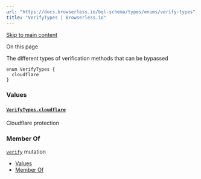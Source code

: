 ```yaml
---
url: "https://docs.browserless.io/bql-schema/types/enums/verify-types"
title: "VerifyTypes | Browserless.io"
---
```


[Skip to main content](https://docs.browserless.io/bql-schema/types/enums/verify-types#__docusaurus_skipToContent_fallback)

On this page

The different types of verification methods that can be bypassed

```codeBlockLines_p187
enum VerifyTypes {
  cloudflare
}

```

### Values [​](https://docs.browserless.io/bql-schema/types/enums/verify-types\#values "Direct link to Values")

#### [`VerifyTypes.cloudflare`](https://docs.browserless.io/bql-schema/types/enums/verify-types\#) [​](https://docs.browserless.io/bql-schema/types/enums/verify-types\#verifytypescloudflare "Direct link to verifytypescloudflare")

Cloudflare protection

### Member Of [​](https://docs.browserless.io/bql-schema/types/enums/verify-types\#member-of "Direct link to Member Of")

[`verify`](https://docs.browserless.io/bql-schema/operations/mutations/verify) mutation

- [Values](https://docs.browserless.io/bql-schema/types/enums/verify-types#values)
- [Member Of](https://docs.browserless.io/bql-schema/types/enums/verify-types#member-of)